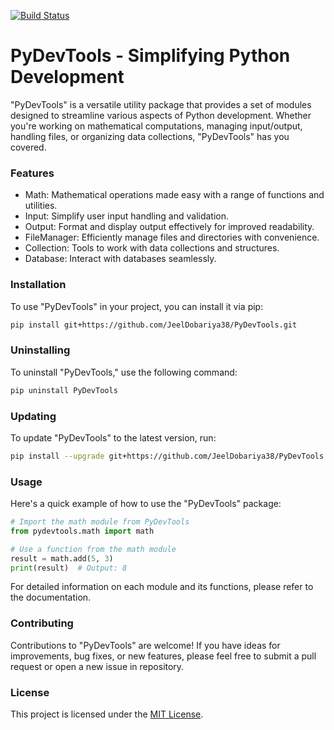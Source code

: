 [![Build Status](https://img.shields.io/github/workflow/status/JeelDobariya38/PyDevTools/RunPytest)](https://github.com/JeelDobariya38/PyDevTools/actions)
# PyDevTools - Simplifying Python Development
"PyDevTools" is a versatile utility package that provides a set of modules designed to streamline various aspects of Python development. Whether you're working on mathematical computations, managing input/output, handling files, or organizing data collections, "PyDevTools" has you covered.

### Features
- Math: Mathematical operations made easy with a range of functions and utilities.
- Input: Simplify user input handling and validation.
- Output: Format and display output effectively for improved readability.
- FileManager: Efficiently manage files and directories with convenience.
- Collection: Tools to work with data collections and structures.
- Database: Interact with databases seamlessly.

### Installation
To use "PyDevTools" in your project, you can install it via pip:

```bash
pip install git+https://github.com/JeelDobariya38/PyDevTools.git
```

### Uninstalling
To uninstall "PyDevTools," use the following command:
```bash
pip uninstall PyDevTools
```

### Updating
To update "PyDevTools" to the latest version, run:

```bash
pip install --upgrade git+https://github.com/JeelDobariya38/PyDevTools.git
```

### Usage
Here's a quick example of how to use the "PyDevTools" package:

```python
# Import the math module from PyDevTools
from pydevtools.math import math

# Use a function from the math module
result = math.add(5, 3)
print(result)  # Output: 8
```
For detailed information on each module and its functions, please refer to the documentation.

### Contributing
Contributions to "PyDevTools" are welcome! If you have ideas for improvements, bug fixes, or new features, please feel free to submit a pull request or open a new issue in repository.

### License
This project is licensed under the [MIT License](LICENSE.txt).

